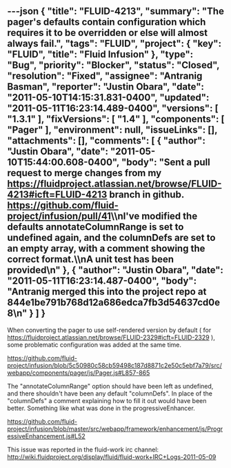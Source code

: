 ---json
{
  "title": "FLUID-4213",
  "summary": "The pager's defaults contain configuration which requires it to be overridden or else will almost always fail.",
  "tags": "FLUID",
  "project": {
    "key": "FLUID",
    "title": "Fluid Infusion"
  },
  "type": "Bug",
  "priority": "Blocker",
  "status": "Closed",
  "resolution": "Fixed",
  "assignee": "Antranig Basman",
  "reporter": "Justin Obara",
  "date": "2011-05-10T14:15:31.831-0400",
  "updated": "2011-05-11T16:23:14.489-0400",
  "versions": [
    "1.3.1"
  ],
  "fixVersions": [
    "1.4"
  ],
  "components": [
    "Pager"
  ],
  "environment": null,
  "issueLinks": [],
  "attachments": [],
  "comments": [
    {
      "author": "Justin Obara",
      "date": "2011-05-10T15:44:00.608-0400",
      "body": "Sent a pull request to merge changes from my <https://fluidproject.atlassian.net/browse/FLUID-4213#icft=FLUID-4213> branch in github. <https://github.com/fluid-project/infusion/pull/41>\\\nI've modified the defaults annotateColumnRange is set to undefined again, and the columnDefs are set to an empty array, with a comment showing the correct format.\\\nA unit test has been provided\n"
    },
    {
      "author": "Justin Obara",
      "date": "2011-05-11T16:23:14.487-0400",
      "body": "Antranig merged this into the project repo at 844e1be791b768d12a686edca7fb3d54637cd0e8\n"
    }
  ]
}
---
When converting the pager to use self-rendered version by default ( for <https://fluidproject.atlassian.net/browse/FLUID-2329#icft=FLUID-2329> ), some problematic configuration was added at the same time.&#x20;

<https://github.com/fluid-project/infusion/blob/5c50980c58cb59498c187d8871c2e50c5ebf7a79/src/webapp/components/pager/js/Pager.js#L857-865>

The "annotateColumnRange" option should have been left as undefined, and there shouldn't have been any default "columnDefs". In place of the "columnDefs" a comment explaining how to fill it out would have been better. Something like what was done in the progressiveEnhancer.

<https://github.com/fluid-project/infusion/blob/master/src/webapp/framework/enhancement/js/ProgressiveEnhancement.js#L52>

This issue was reported in the fluid-work irc channel:\
<http://wiki.fluidproject.org/display/fluid/fluid-work+IRC+Logs-2011-05-09>

        